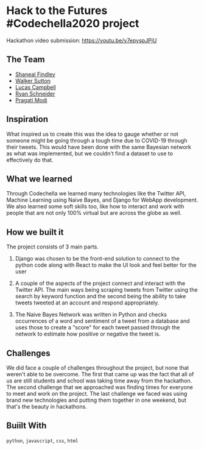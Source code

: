 # Hack to the Futures #Codechella2020 project

Hackathon video submission: <https://youtu.be/y7epyspJPjU>

## The Team
* [Shaneal Findley](https://github.com/sfindley899)
* [Walker Sutton](https://github.com/walkersutton)
* [Lucas Campbell](https://github.com/luccampbell)
* [Ryan Schneider](https://github.com/schneiderryan)
* [Pragati Modi](https://github.com/crazyanyone)

## Inspiration
What inspired us to create this was the idea to gauge whether or not someone might be going through a tough time due to COVID-19 through their tweets. This would have been done with the same Bayesian network as what was implemented, but we couldn't find a dataset to use to effectively do that.

## What we learned
Through Codechella we learned many technologies like the Twitter API, Machine Learning using Naive Bayes, and Django for WebApp development. We also learned some soft skills too, like how to interact and work with people that are not only 100% virtual but are across the globe as well.

## How we built it
The project consists of 3 main parts.

1. Django was chosen to be the front-end solution to connect to the python code along with React to make the UI look and feel better for the user

2. A couple of the aspects of the project connect and interact with the Twitter API. The main ways being scraping tweets from Twitter using the search by keyword function and the second being the ability to take tweets tweeted at an account and respond appropriately.

3. The Naive Bayes Network was written in Python and checks occurrences of a word and sentiment of a tweet from a database and uses those to create a "score" for each tweet passed through the network to estimate how positive or negative the tweet is.

## Challenges
We did face a couple of challenges throughout the project, but none that weren't able to be overcome. The first that came up was the fact that all of us are still students and school was taking time away from the hackathon. The second challenge that we approached was finding times for everyone to meet and work on the project. The last challenge we faced was using brand new technologies and putting them together in one weekend, but that's the beauty in hackathons.

## Buiilt With
`python`, `javascript`, `css`, `html`